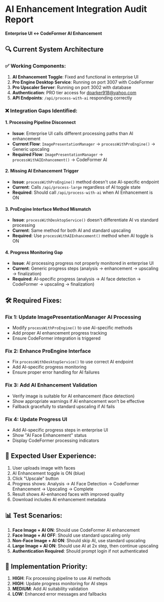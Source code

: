 # AI Enhancement Integration Audit Report
**Enterprise UI ↔ CodeFormer AI Enhancement**

## 🔍 Current System Architecture

### ✅ **Working Components:**
1. **AI Enhancement Toggle**: Fixed and functional in enterprise UI
2. **Pro Engine Desktop Service**: Running on port 3007 with CodeFormer
3. **Pro Upscaler Server**: Running on port 3002 with database
4. **Authentication**: PRO tier access for dparker918@yahoo.com
5. **API Endpoints**: `/api/process-with-ai` responding correctly

### ❌ **Integration Gaps Identified:**

#### 1. **Processing Pipeline Disconnect**
- **Issue**: Enterprise UI calls different processing paths than AI enhancement
- **Current Flow**: `ImagePresentationManager` → `processWithProEngine()` → Generic upscaling
- **Required Flow**: `ImagePresentationManager` → `processWithAIEnhancement()` → CodeFormer AI

#### 2. **Missing AI Enhancement Trigger**
- **Issue**: `processWithProEngine()` method doesn't use AI-specific endpoint
- **Current**: Calls `/api/process-large` regardless of AI toggle state
- **Required**: Should call `/api/process-with-ai` when AI Enhancement is ON

#### 3. **ProEngine Interface Method Mismatch**
- **Issue**: `processWithDesktopService()` doesn't differentiate AI vs standard processing
- **Current**: Same method for both AI and standard upscaling
- **Required**: Use `processWithAIEnhancement()` method when AI toggle is ON

#### 4. **Progress Monitoring Gap**
- **Issue**: AI processing progress not properly monitored in enterprise UI
- **Current**: Generic progress steps (analysis → enhancement → upscaling → finalization)
- **Required**: AI-specific progress (analysis → AI face detection → CodeFormer → upscaling → finalization)

## 🛠️ **Required Fixes:**

### Fix 1: Update ImagePresentationManager AI Processing
- Modify `processWithProEngine()` to use AI-specific methods
- Add proper AI enhancement progress tracking
- Ensure CodeFormer integration is triggered

### Fix 2: Enhance ProEngine Interface
- Fix `processWithDesktopService()` to use correct AI endpoint
- Add AI-specific progress monitoring
- Ensure proper error handling for AI failures

### Fix 3: Add AI Enhancement Validation
- Verify image is suitable for AI enhancement (face detection)
- Show appropriate warnings if AI enhancement won't be effective
- Fallback gracefully to standard upscaling if AI fails

### Fix 4: Update Progress UI
- Add AI-specific progress steps in enterprise UI
- Show "AI Face Enhancement" status
- Display CodeFormer processing indicators

## 🎯 **Expected User Experience:**
1. User uploads image with faces
2. AI Enhancement toggle is ON (blue)
3. Click "Upscale" button
4. Progress shows: Analysis → AI Face Detection → CodeFormer Enhancement → Upscaling → Complete
5. Result shows AI-enhanced faces with improved quality
6. Download includes AI enhancement metadata

## 📊 **Test Scenarios:**
1. **Face Image + AI ON**: Should use CodeFormer AI enhancement
2. **Face Image + AI OFF**: Should use standard upscaling only
3. **Non-Face Image + AI ON**: Should skip AI, use standard upscaling
4. **Large Image + AI ON**: Should use AI at 2x step, then continue upscaling
5. **Authentication Required**: Should prompt login if not authenticated

## 🔧 **Implementation Priority:**
1. **HIGH**: Fix processing pipeline to use AI methods
2. **HIGH**: Update progress monitoring for AI steps
3. **MEDIUM**: Add AI suitability validation
4. **LOW**: Enhanced error messages and fallbacks 